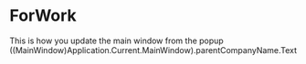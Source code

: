 # ForWork
This is how you update the main window from the popup
((MainWindow)Application.Current.MainWindow).parentCompanyName.Text
